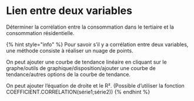 # Lien entre deux variables

Déterminer la corrélation entre la consommation dans le tertiaire et la consommation résidentielle.

{% hint style="info" %}
Pour savoir s’il y a corrélation entre deux variables, une méthode consiste à réaliser un nuage de points.

On peut ajouter une courbe de tendance linéaire en cliquant sur le graphe/outils de graphique/disposition/ajouter une courbe de tendance/autres options de la courbe de tendance.

On peut ajouter l’équation de droite et le R². (Possible d’utiliser la fonction COEFFICIENT.CORRELATION(série1;série2))
{% endhint %}
